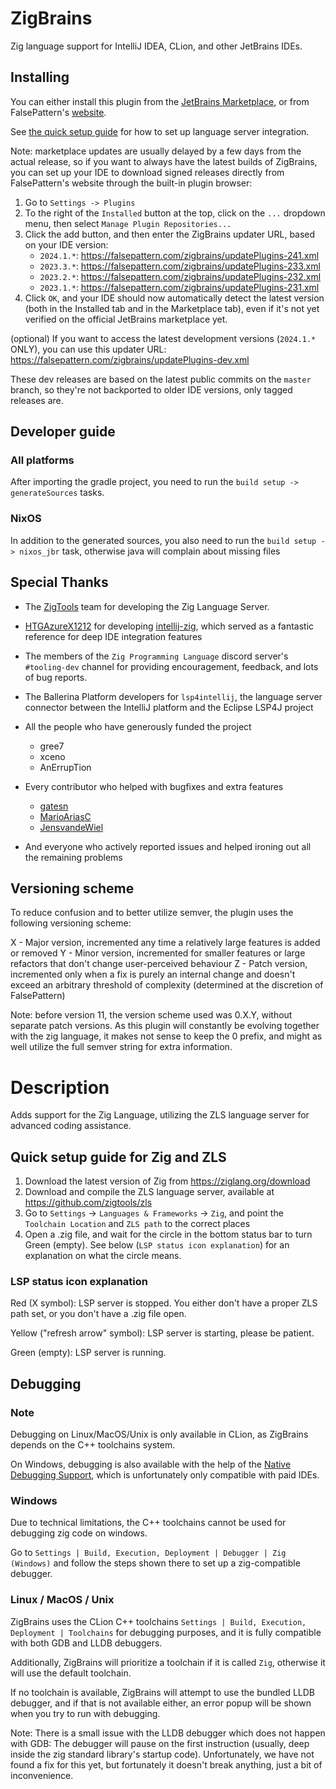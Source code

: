 # ZigBrains

Zig language support for IntelliJ IDEA, CLion, and other JetBrains IDEs.

## Installing

You can either install this plugin from the [JetBrains Marketplace](https://plugins.jetbrains.com/plugin/22456-zigbrains), or from FalsePattern's [website](https://falsepattern.com/zigbrains).

See [the quick setup guide](#quick-setup-guide-for-zig-and-zls) for how to set up language server integration.

Note: marketplace updates are usually delayed by a few days from the actual release, so if you want to always have the
latest builds of ZigBrains, you can set up your IDE to download signed releases directly from FalsePattern's website
through the built-in plugin browser:

1. Go to `Settings -> Plugins`
2. To the right of the `Installed` button at the top, click on the `...` dropdown menu, then select `Manage Plugin Repositories...`
3. Click the add button, and then enter the ZigBrains updater URL, based on your IDE version:
   - `2024.1.*`: https://falsepattern.com/zigbrains/updatePlugins-241.xml
   - `2023.3.*`: https://falsepattern.com/zigbrains/updatePlugins-233.xml
   - `2023.2.*`: https://falsepattern.com/zigbrains/updatePlugins-232.xml
   - `2023.1.*`: https://falsepattern.com/zigbrains/updatePlugins-231.xml
4. Click `OK`, and your IDE should now automatically detect the latest version
(both in the Installed tab and in the Marketplace tab), even if it's not yet verified on the official JetBrains marketplace yet.

(optional) If you want to access the latest development versions (`2024.1.*` ONLY), you can use this updater URL:
https://falsepattern.com/zigbrains/updatePlugins-dev.xml

These dev releases are based on the latest public commits on the `master` branch, so they're not backported to older IDE versions, only tagged releases are.

## Developer guide

### All platforms

After importing the gradle project, you need to run the `build setup -> generateSources` tasks.

### NixOS

In addition to the generated sources, you also need to run the `build setup -> nixos_jbr` task, otherwise java will
complain about missing files

## Special Thanks

- The [ZigTools](https://github.com/zigtools/) team for developing the Zig Language Server.
- [HTGAzureX1212](https://github.com/HTGAzureX1212) for developing [intellij-zig](https://github.com/intellij-zig/intellij-zig),
which served as a fantastic reference for deep IDE integration features

- The members of the `Zig Programming Language` discord server's `#tooling-dev` channel for providing encouragement,
feedback, and lots of bug reports. 

- The Ballerina Platform developers for `lsp4intellij`, the language server connector between the IntelliJ platform
and the Eclipse LSP4J project

- All the people who have generously funded the project
  - gree7
  - xceno
  - AnErrupTion

- Every contributor who helped with bugfixes and extra features
  - [gatesn](https://github.com/gatesn)
  - [MarioAriasC](https://github.com/MarioAriasC)
  - [JensvandeWiel](https://github.com/JensvandeWiel)

- And everyone who actively reported issues and helped ironing out all the remaining problems

## Versioning scheme
To reduce confusion and to better utilize semver, the plugin uses the following versioning scheme:

X - Major version, incremented any time a relatively large features is added or removed
Y - Minor version, incremented for smaller features or large refactors that don't change user-perceived behaviour
Z - Patch version, incremented only when a fix is purely an internal change and doesn't exceed an arbitrary threshold
of complexity (determined at the discretion of FalsePattern)

Note: before version 11, the version scheme used was 0.X.Y, without separate patch versions.
As this plugin will constantly be evolving together with the zig language, it makes not sense to keep the 0 prefix,
and might as well utilize the full semver string for extra information.

# Description

<!-- Plugin description -->
Adds support for the Zig Language, utilizing the ZLS language server for advanced coding assistance.

## Quick setup guide for Zig and ZLS

1. Download the latest version of Zig from https://ziglang.org/download
2. Download and compile the ZLS language server, available at https://github.com/zigtools/zls
3. Go to `Settings` -> `Languages & Frameworks` -> `Zig`, and point the `Toolchain Location` and `ZLS path` to the correct places
4. Open a .zig file, and wait for the circle in the bottom status bar to turn Green (empty).
   See below (`LSP status icon explanation`) for an explanation on what the circle means.

### LSP status icon explanation
Red (X symbol):
LSP server is stopped. You either don't have a proper ZLS path set, or you don't have a .zig file open.

Yellow ("refresh arrow" symbol):
LSP server is starting, please be patient.

Green (empty):
LSP server is running.

## Debugging

### Note
Debugging on Linux/MacOS/Unix is only available in CLion, as ZigBrains depends on the C++ toolchains system.

On Windows, debugging is also available with the help of the
[Native Debugging Support](https://plugins.jetbrains.com/plugin/12775-native-debugging-support), which is unfortunately
only compatible with paid IDEs.

### Windows

Due to technical limitations, the C++ toolchains cannot be used for debugging zig code on windows.

Go to `Settings | Build, Execution, Deployment | Debugger | Zig (Windows)` and follow the steps shown there to set up a
zig-compatible debugger.

### Linux / MacOS / Unix

ZigBrains uses the CLion C++ toolchains `Settings | Build, Execution, Deployment | Toolchains` for debugging purposes,
and it is fully compatible with both GDB and LLDB debuggers.

Additionally, ZigBrains will prioritize a toolchain if it is called `Zig`, otherwise it will use the default toolchain.

If no toolchain is available, ZigBrains will attempt to use the bundled LLDB debugger, and if that is not available either,
an error popup will be shown when you try to run with debugging.

Note: There is a small issue with the LLDB debugger which does not happen with GDB: The debugger will pause on the first
instruction (usually, deep inside the zig standard library's startup code). Unfortunately, we have not found a fix for
this yet, but fortunately it doesn't break anything, just a bit of inconvenience.

<!-- Plugin description end -->
